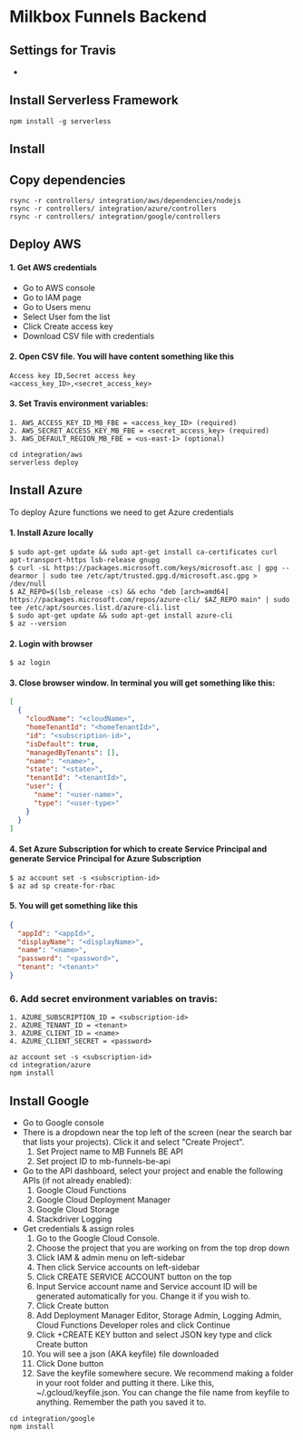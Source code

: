 # Milkbox Funnels Backend

## Settings for Travis

- 

## Install Serverless Framework
```
npm install -g serverless
```

## Install 

## Copy dependencies
```
rsync -r controllers/ integration/aws/dependencies/nodejs
rsync -r controllers/ integration/azure/controllers
rsync -r controllers/ integration/google/controllers
```

## Deploy AWS
#### 1. Get AWS credentials
- Go to AWS console
- Go to IAM page
- Go to Users menu
- Select User fom the list
- Click Create access key
- Download CSV file with credentials

#### 2. Open CSV file. You will have content something like this
```csv
Access key ID,Secret access key
<access_key_ID>,<secret_access_key>
```
#### 3. Set Travis environment variables:
    1. AWS_ACCESS_KEY_ID_MB_FBE = <access_key_ID> (required)
    2. AWS_SECRET_ACCESS_KEY_MB_FBE = <secret_access_key> (required)
    3. AWS_DEFAULT_REGION_MB_FBE = <us-east-1> (optional)

```
cd integration/aws
serverless deploy
```

## Install Azure
To deploy Azure functions we need to get Azure credentials

#### 1. Install Azure locally
```
$ sudo apt-get update && sudo apt-get install ca-certificates curl apt-transport-https lsb-release gnupg
$ curl -sL https://packages.microsoft.com/keys/microsoft.asc | gpg --dearmor | sudo tee /etc/apt/trusted.gpg.d/microsoft.asc.gpg > /dev/null
$ AZ_REPO=$(lsb_release -cs) && echo "deb [arch=amd64] https://packages.microsoft.com/repos/azure-cli/ $AZ_REPO main" | sudo tee /etc/apt/sources.list.d/azure-cli.list
$ sudo apt-get update && sudo apt-get install azure-cli
$ az --version
```
#### 2. Login with browser
```
$ az login
```
#### 3. Close browser window. In terminal you will get something like this:
```json
[
  {
    "cloudName": "<cloudName>",
    "homeTenantId": "<homeTenantId>",
    "id": "<subscription-id>",
    "isDefault": true,
    "managedByTenants": [],
    "name": "<name>",
    "state": "<state>",
    "tenantId": "<tenantId>",
    "user": {
      "name": "<user-name>",
      "type": "<user-type>"
    }
  }
]
```
#### 4. Set Azure Subscription for which to create Service Principal and generate Service Principal for Azure Subscription
```
$ az account set -s <subscription-id>
$ az ad sp create-for-rbac
```
#### 5. You will get something like this
```json
{
  "appId": "<appId>",
  "displayName": "<displayName>",
  "name": "<name>",
  "password": "<password>",
  "tenant": "<tenant>"
}
```
### 6. Add secret environment variables on travis:
    1. AZURE_SUBSCRIPTION_ID = <subscription-id>
    2. AZURE_TENANT_ID = <tenant>
    3. AZURE_CLIENT_ID = <name>
    4. AZURE_CLIENT_SECRET = <password>

```
az account set -s <subscription-id>
cd integration/azure
npm install
```

## Install Google
- Go to Google console
- There is a dropdown near the top left of the screen (near the search bar that lists your projects). Click it and select "Create Project".
    1. Set Project name to MB Funnels BE API
    2. Set project ID to mb-funnels-be-api
- Go to the API dashboard, select your project and enable the following APIs (if not already enabled):
    1. Google Cloud Functions
    2. Google Cloud Deployment Manager
    3. Google Cloud Storage
    4. Stackdriver Logging
- Get credentials & assign roles
    1. Go to the Google Cloud Console.
    2. Choose the project that you are working on from the top drop down
    3. Click IAM & admin menu on left-sidebar
    4. Then click Service accounts on left-sidebar
    5. Click CREATE SERVICE ACCOUNT button on the top
    6. Input Service account name and Service account ID will be generated automatically for you. Change it if you wish to.
    7. Click Create button
    8. Add Deployment Manager Editor, Storage Admin, Logging Admin, Cloud Functions Developer roles and click Continue
    9. Click +CREATE KEY button and select JSON key type and click Create button
    10. You will see a json (AKA keyfile) file downloaded
    11. Click Done button
    12. Save the keyfile somewhere secure. We recommend making a folder in your root folder and putting it there. Like this, ~/.gcloud/keyfile.json. You can change the file name from keyfile to anything. Remember the path you saved it to.
```
cd integration/google
npm install
```